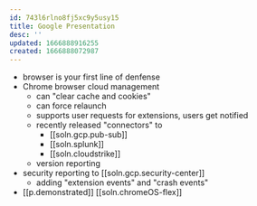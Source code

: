 ```yaml
---
id: 743l6rlno8fj5xc9y5usy15
title: Google Presentation
desc: ''
updated: 1666888916255
created: 1666888072987
---
```

- browser is your first line of denfense 
- Chrome browser cloud management
  - can "clear cache and cookies"
  - can force relaunch
  - supports user requests for extensions, users get notified
  - recently released "connectors" to 
    - [[soln.gcp.pub-sub]]
    - [[soln.splunk]]
    - [[soln.cloudstrike]]
  - version reporting
- security reporting to [[soln.gcp.security-center]]
  - adding "extension events" and "crash events"
- [[p.demonstrated]] [[soln.chromeOS-flex]]